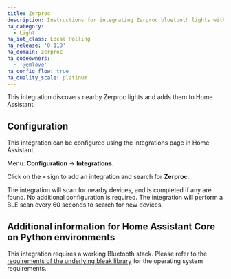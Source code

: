 ```yaml
---
title: Zerproc
description: Instructions for integrating Zerproc bluetooth lights within Home Assistant.
ha_category:
  - Light
ha_iot_class: Local Polling
ha_release: '0.110'
ha_domain: zerproc
ha_codeowners:
  - '@emlove'
ha_config_flow: true
ha_quality_scale: platinum
---
```


This integration discovers nearby Zerproc lights and adds them to Home Assistant.

## Configuration

This integration can be configured using the integrations page in Home Assistant.

Menu: **Configuration** -> **Integrations**.

Click on the `+` sign to add an integration and search for **Zerproc**.

The integration will scan for nearby devices, and is completed if any are found. No additional configuration is required. The integration will perform a BLE scan every 60 seconds to search for new devices.

## Additional information for Home Assistant Core on Python environments

This integration requires a working Bluetooth stack. Please refer to the [requirements of the underlying bleak library](https://bleak.readthedocs.io/en/latest/backends/index.html) for the operating system requirements.
